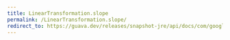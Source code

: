 ```yaml
---
title: LinearTransformation.slope
permalink: /LinearTransformation.slope/
redirect_to: https://guava.dev/releases/snapshot-jre/api/docs/com/google/common/math/LinearTransformation.html#slope--
---
```

